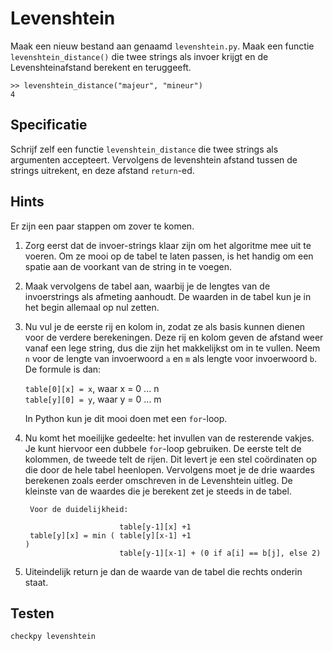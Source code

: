 # Levenshtein

Maak een nieuw bestand aan genaamd `levenshtein.py`.
Maak een functie `levenshtein_distance()` die twee strings als invoer krijgt en de
Levenshteinafstand berekent en teruggeeft.

	>> levenshtein_distance("majeur", "mineur")
	4

## Specificatie

Schrijf zelf een functie `levenshtein_distance` die twee strings als argumenten accepteert. 
Vervolgens de levenshtein afstand tussen de strings uitrekent, en deze afstand `return`-ed.

## Hints

Er zijn een paar stappen om zover te komen.

1. Zorg eerst dat de invoer-strings klaar zijn om het algoritme mee uit te
voeren. Om ze mooi op de tabel te laten passen, is het handig om een spatie aan
de voorkant van de string in te voegen.

2. Maak vervolgens de tabel aan, waarbij je de lengtes van de invoerstrings als
afmeting aanhoudt. De waarden in de tabel kun je in het begin allemaal op nul
zetten.

3. Nu vul je de eerste rij en kolom in, zodat ze als basis kunnen dienen voor
de verdere berekeningen. Deze rij en kolom geven de afstand weer vanaf een lege
string, dus die zijn het makkelijkst om in te vullen. Neem `n` voor de lengte
van invoerwoord `a` en `m` als lengte voor invoerwoord `b`. De formule is dan:

    `table[0][x] = x`, waar x = 0 ... n  
    `table[y][0] = y`, waar y = 0 ... m  

    In Python kun je dit mooi doen met een `for`-loop.

4. Nu komt het moeilijke gedeelte: het invullen van de resterende vakjes. Je
kunt hiervoor een dubbele `for`-loop gebruiken. De eerste telt de kolommen, de
tweede telt de rijen. Dit levert je een stel coördinaten op die door de hele
tabel heenlopen. Vervolgens moet je de drie waardes berekenen zoals eerder
omschreven in de Levenshtein uitleg. De kleinste van de waardes die je berekent zet je steeds in de tabel.

	    Voor de duidelijkheid:

	                        table[y-1][x] +1
	    table[y][x] = min ( table[y][x-1] +1                                )
	                        table[y-1][x-1] + (0 if a[i] == b[j], else 2)

5. Uiteindelijk return je dan de waarde van de tabel die rechts onderin staat.

## Testen

	checkpy levenshtein
